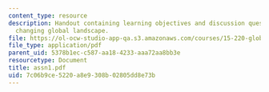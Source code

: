 ```yaml
---
content_type: resource
description: Handout containing learning objectives and discussion questions on the
  changing global landscape.
file: https://ol-ocw-studio-app-qa.s3.amazonaws.com/courses/15-220-global-strategy-and-organization-spring-2008/7c06b9ce5220a8e9308b02805dd8e73b_assn1.pdf
file_type: application/pdf
parent_uid: 5378b1ec-c587-aa18-4233-aaa72aa8bb3e
resourcetype: Document
title: assn1.pdf
uid: 7c06b9ce-5220-a8e9-308b-02805dd8e73b
---
```

